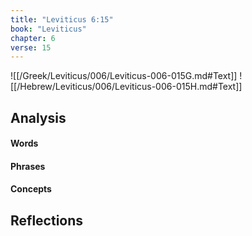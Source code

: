 ```yaml
---
title: "Leviticus 6:15"
book: "Leviticus"
chapter: 6
verse: 15
---
```

![[/Greek/Leviticus/006/Leviticus-006-015G.md#Text]]
![[/Hebrew/Leviticus/006/Leviticus-006-015H.md#Text]]

## Analysis

#### Words

#### Phrases

#### Concepts

## Reflections
